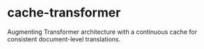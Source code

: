 # cache-transformer
Augmenting Transformer architecture with a continuous cache for consistent document-level translations.
